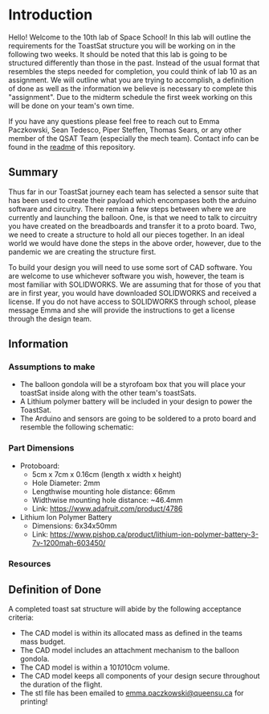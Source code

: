 # Introduction

Hello! Welcome to the 10th lab of Space School! In this lab will outline the requirements for the ToastSat structure you will be working on in the following two weeks. It should be noted that this lab is going to be structured differently than those in the past.  Instead of the usual format that resembles the steps needed for completion, you could think of lab 10 as an assignment.  We will outline what you are trying to accomplish, a definition of done as well as the information we believe is necessary to complete this "assignment".  Due to the midterm schedule the first week working on this will be done on your team's own time. 

If you have any questions please feel free to reach out to Emma Paczkowski, Sean Tedesco, Piper Steffen, Thomas Sears, or any other member of the QSAT Team (especially the mech team). Contact info can be found in the [readme](https://github.com/queens-satellite-team/Space-School) of this repository. 

## Summary
Thus far in our ToastSat journey each team has selected a sensor suite that has been used to create their payload which encompases both the arduino software and circuitry. There remain a few steps between where we are currently and launching the balloon. One, is that we need to talk to circuitry you have created on the breadboards and transfer it to a proto board. Two, we need to create a structure to hold all our pieces together. In an ideal world we would have done the steps in the above order, however, due to the pandemic we are creating the structure first. 

To build your design you will need to use some sort of CAD software.  You are welcome to use whichever software you wish, however, the team is most familiar with SOLIDWORKS. We are assuming that for those of you that are in first year, you would have downloaded SOLIDWORKS and received a license.  If you do not have access to SOLIDWORKS through school, please message Emma and she will provide the instructions to get a license through the design team.

## Information

### Assumptions to make
- The balloon gondola will be a styrofoam box that you will place your toastSat inside along with the other team's toastSats.
- A Lithium polymer battery will be included in your design to power the ToastSat.
- The Arduino and sensors are going to be soldered to a proto board and resemble the following schematic:

### Part Dimensions
- Protoboard:
  - 5cm x 7cm x 0.16cm (length x width x height)
  - Hole Diameter: 2mm
  - Lengthwise mounting hole distance: 66mm
  - Widthwise mounting hole distance: ~46.4mm
  - Link: https://www.adafruit.com/product/4786
- Lithium Ion Polymer Battery
   - Dimensions: 6x34x50mm
   - Link: https://www.pishop.ca/product/lithium-ion-polymer-battery-3-7v-1200mah-603450/
   
### Resources

  
## Definition of Done
A completed toast sat structure will abide by the following acceptance criteria:
- The CAD model is within its allocated mass as defined in the teams mass budget.
- The CAD model includes an attachment mechanism to the balloon gondola.
- The CAD model is within a 10*10*10cm volume.
- The CAD model keeps all components of your design secure throughout the duration of the flight.
- The stl file has been emailed to emma.paczkowski@queensu.ca for printing! 




